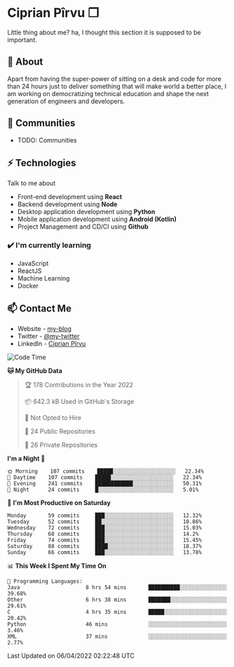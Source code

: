 # Ciprian Pîrvu ❐

Little thing about me? ha, I thought this section it is supposed to be important.

## 🧐 About

Apart from having the super-power of sitting on a desk and code for more than 24 hours just to deliver something that will make world a better place, I am working on democratizing technical education and shape the next generation of engineers and developers.

## 👯 Communities

-   TODO: Communities

## ⚡ Technologies

Talk to me about

-   Front-end development using **React**
-   Backend development using **Node**
-   Desktop application development using **Python**
-   Mobile application development using **Android (Kotlin)**
-   Project Management and CD/CI using **Github**

### ✔️ I'm currently learning

-   JavaScript
-   ReactJS
-   Machine Learning
-   Docker

## 📫 Contact Me

-   Website - [my-blog]()
-   Twitter - [@my-twitter]()
-   LinkedIn - [Ciprian Pîrvu](https://www.linkedin.com/in/p%C3%AErvu-ciprian-cristian-4415991b1/)

<!--START_SECTION:waka-->
![Code Time](http://img.shields.io/badge/Code%20Time-1%2C102%20hrs%203%20mins-blue)

**🐱 My GitHub Data** 

> 🏆 178 Contributions in the Year 2022
 > 
> 📦 642.3 kB Used in GitHub's Storage 
 > 
> 🚫 Not Opted to Hire
 > 
> 📜 24 Public Repositories 
 > 
> 🔑 26 Private Repositories  
 > 
**I'm a Night 🦉** 

```text
🌞 Morning    107 commits    █████░░░░░░░░░░░░░░░░░░░░   22.34% 
🌆 Daytime    107 commits    █████░░░░░░░░░░░░░░░░░░░░   22.34% 
🌃 Evening    241 commits    ████████████░░░░░░░░░░░░░   50.31% 
🌙 Night      24 commits     █░░░░░░░░░░░░░░░░░░░░░░░░   5.01%

```
📅 **I'm Most Productive on Saturday** 

```text
Monday       59 commits     ███░░░░░░░░░░░░░░░░░░░░░░   12.32% 
Tuesday      52 commits     ██░░░░░░░░░░░░░░░░░░░░░░░   10.86% 
Wednesday    72 commits     ███░░░░░░░░░░░░░░░░░░░░░░   15.03% 
Thursday     68 commits     ███░░░░░░░░░░░░░░░░░░░░░░   14.2% 
Friday       74 commits     ███░░░░░░░░░░░░░░░░░░░░░░   15.45% 
Saturday     88 commits     ████░░░░░░░░░░░░░░░░░░░░░   18.37% 
Sunday       66 commits     ███░░░░░░░░░░░░░░░░░░░░░░   13.78%

```


📊 **This Week I Spent My Time On** 

```text
💬 Programming Languages: 
Java                     8 hrs 54 mins       ██████████░░░░░░░░░░░░░░░   39.68% 
Other                    6 hrs 38 mins       ███████░░░░░░░░░░░░░░░░░░   29.61% 
C                        4 hrs 35 mins       █████░░░░░░░░░░░░░░░░░░░░   20.42% 
Python                   46 mins             ░░░░░░░░░░░░░░░░░░░░░░░░░   3.46% 
XML                      37 mins             ░░░░░░░░░░░░░░░░░░░░░░░░░   2.77%

```


 Last Updated on 06/04/2022 02:22:48 UTC
<!--END_SECTION:waka-->
